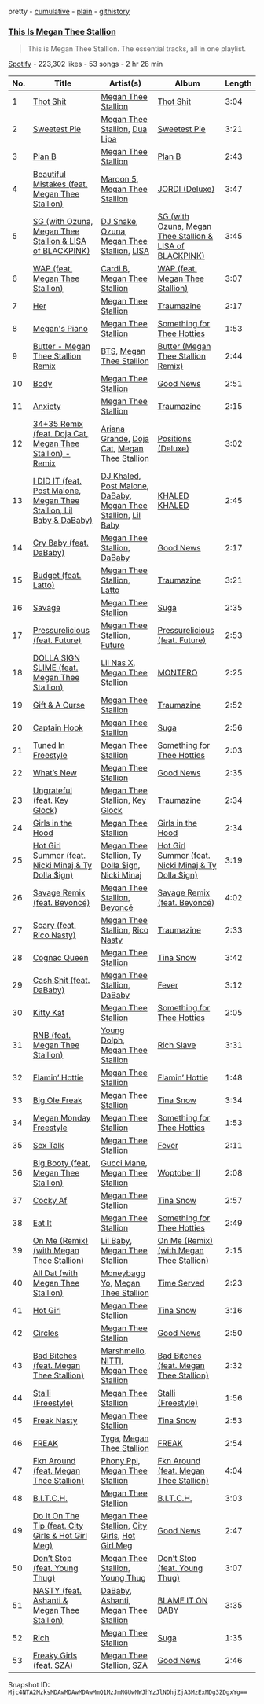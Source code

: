 pretty - [cumulative](/playlists/cumulative/37i9dQZF1DZ06evO0BEOzm.md) - [plain](/playlists/plain/37i9dQZF1DZ06evO0BEOzm) - [githistory](https://github.githistory.xyz/mackorone/spotify-playlist-archive/blob/main/playlists/plain/37i9dQZF1DZ06evO0BEOzm)

### [This Is Megan Thee Stallion](https://open.spotify.com/playlist/37i9dQZF1DZ06evO0BEOzm)

> This is Megan Thee Stallion\. The essential tracks, all in one playlist.

[Spotify](https://open.spotify.com/user/spotify) - 223,302 likes - 53 songs - 2 hr 28 min

| No. | Title | Artist(s) | Album | Length |
|---|---|---|---|---|
| 1 | [Thot Shit](https://open.spotify.com/track/5zNW5ARjYhJQJz1AChP33n) | [Megan Thee Stallion](https://open.spotify.com/artist/181bsRPaVXVlUKXrxwZfHK) | [Thot Shit](https://open.spotify.com/album/7gEGuvkVs79hY4tG7OYnzx) | 3:04 |
| 2 | [Sweetest Pie](https://open.spotify.com/track/7mFj0LlWtEJaEigguaWqYh) | [Megan Thee Stallion](https://open.spotify.com/artist/181bsRPaVXVlUKXrxwZfHK), [Dua Lipa](https://open.spotify.com/artist/6M2wZ9GZgrQXHCFfjv46we) | [Sweetest Pie](https://open.spotify.com/album/4qw41n8iWrdR70Ui3hYBPv) | 3:21 |
| 3 | [Plan B](https://open.spotify.com/track/2PljnVsnl2PRwCvfhbdQup) | [Megan Thee Stallion](https://open.spotify.com/artist/181bsRPaVXVlUKXrxwZfHK) | [Plan B](https://open.spotify.com/album/7f9fxAFDIRaflD7W0k7Dhx) | 2:43 |
| 4 | [Beautiful Mistakes \(feat\. Megan Thee Stallion\)](https://open.spotify.com/track/5zFglKYiknIxks8geR8rcL) | [Maroon 5](https://open.spotify.com/artist/04gDigrS5kc9YWfZHwBETP), [Megan Thee Stallion](https://open.spotify.com/artist/181bsRPaVXVlUKXrxwZfHK) | [JORDI \(Deluxe\)](https://open.spotify.com/album/1pCA38N6MkLlthXtAOvZTU) | 3:47 |
| 5 | [SG \(with Ozuna, Megan Thee Stallion & LISA of BLACKPINK\)](https://open.spotify.com/track/6IPNp9PfaEqrzotY47TIWy) | [DJ Snake](https://open.spotify.com/artist/540vIaP2JwjQb9dm3aArA4), [Ozuna](https://open.spotify.com/artist/1i8SpTcr7yvPOmcqrbnVXY), [Megan Thee Stallion](https://open.spotify.com/artist/181bsRPaVXVlUKXrxwZfHK), [LISA](https://open.spotify.com/artist/5L1lO4eRHmJ7a0Q6csE5cT) | [SG \(with Ozuna, Megan Thee Stallion & LISA of BLACKPINK\)](https://open.spotify.com/album/2TGtXG18s21Q1jnY2TC39M) | 3:45 |
| 6 | [WAP \(feat\. Megan Thee Stallion\)](https://open.spotify.com/track/4Oun2ylbjFKMPTiaSbbCih) | [Cardi B](https://open.spotify.com/artist/4kYSro6naA4h99UJvo89HB), [Megan Thee Stallion](https://open.spotify.com/artist/181bsRPaVXVlUKXrxwZfHK) | [WAP \(feat\. Megan Thee Stallion\)](https://open.spotify.com/album/2ogiazbrNEx0kQHGl5ZBTQ) | 3:07 |
| 7 | [Her](https://open.spotify.com/track/5hHvFrMnwic82WwRLr4WY0) | [Megan Thee Stallion](https://open.spotify.com/artist/181bsRPaVXVlUKXrxwZfHK) | [Traumazine](https://open.spotify.com/album/4YP0h2KGDb20eJuStnBvim) | 2:17 |
| 8 | [Megan's Piano](https://open.spotify.com/track/4HyVMzg0sUQsdOxRvSO8Ka) | [Megan Thee Stallion](https://open.spotify.com/artist/181bsRPaVXVlUKXrxwZfHK) | [Something for Thee Hotties](https://open.spotify.com/album/6B26OzQRObxAp1tbf8jeTq) | 1:53 |
| 9 | [Butter \- Megan Thee Stallion Remix](https://open.spotify.com/track/474VqnPDr0251lsQBB8sQB) | [BTS](https://open.spotify.com/artist/3Nrfpe0tUJi4K4DXYWgMUX), [Megan Thee Stallion](https://open.spotify.com/artist/181bsRPaVXVlUKXrxwZfHK) | [Butter \(Megan Thee Stallion Remix\)](https://open.spotify.com/album/0ze8IhE4fLLfu5lET12g5v) | 2:44 |
| 10 | [Body](https://open.spotify.com/track/0A1hoCfMLkiAgvhWkkucJa) | [Megan Thee Stallion](https://open.spotify.com/artist/181bsRPaVXVlUKXrxwZfHK) | [Good News](https://open.spotify.com/album/0KjckH1EE6HRRurMIXSc0r) | 2:51 |
| 11 | [Anxiety](https://open.spotify.com/track/6Ve9MNsl8OFg6rHd227bYh) | [Megan Thee Stallion](https://open.spotify.com/artist/181bsRPaVXVlUKXrxwZfHK) | [Traumazine](https://open.spotify.com/album/4YP0h2KGDb20eJuStnBvim) | 2:15 |
| 12 | [34+35 Remix \(feat\. Doja Cat, Megan Thee Stallion\) \- Remix](https://open.spotify.com/track/2sQH02O2HBCPJCztBrCWNa) | [Ariana Grande](https://open.spotify.com/artist/66CXWjxzNUsdJxJ2JdwvnR), [Doja Cat](https://open.spotify.com/artist/5cj0lLjcoR7YOSnhnX0Po5), [Megan Thee Stallion](https://open.spotify.com/artist/181bsRPaVXVlUKXrxwZfHK) | [Positions \(Deluxe\)](https://open.spotify.com/album/74vajFwEwXJ61OW1DKSPEa) | 3:02 |
| 13 | [I DID IT \(feat\. Post Malone, Megan Thee Stallion, Lil Baby & DaBaby\)](https://open.spotify.com/track/20GrahbI4AzAOWxpYfDKkf) | [DJ Khaled](https://open.spotify.com/artist/0QHgL1lAIqAw0HtD7YldmP), [Post Malone](https://open.spotify.com/artist/246dkjvS1zLTtiykXe5h60), [DaBaby](https://open.spotify.com/artist/4r63FhuTkUYltbVAg5TQnk), [Megan Thee Stallion](https://open.spotify.com/artist/181bsRPaVXVlUKXrxwZfHK), [Lil Baby](https://open.spotify.com/artist/5f7VJjfbwm532GiveGC0ZK) | [KHALED KHALED](https://open.spotify.com/album/5kE2OAuUYGBqqzscqgBXXf) | 2:45 |
| 14 | [Cry Baby \(feat\. DaBaby\)](https://open.spotify.com/track/4aarlAfLKVCTxUDNgbwhjH) | [Megan Thee Stallion](https://open.spotify.com/artist/181bsRPaVXVlUKXrxwZfHK), [DaBaby](https://open.spotify.com/artist/4r63FhuTkUYltbVAg5TQnk) | [Good News](https://open.spotify.com/album/0KjckH1EE6HRRurMIXSc0r) | 2:17 |
| 15 | [Budget \(feat\. Latto\)](https://open.spotify.com/track/3BFxkzhkESwALQxjxOVFgJ) | [Megan Thee Stallion](https://open.spotify.com/artist/181bsRPaVXVlUKXrxwZfHK), [Latto](https://open.spotify.com/artist/3MdXrJWsbVzdn6fe5JYkSQ) | [Traumazine](https://open.spotify.com/album/4YP0h2KGDb20eJuStnBvim) | 3:21 |
| 16 | [Savage](https://open.spotify.com/track/55CHeLEfn5iJ0IIkgaa4si) | [Megan Thee Stallion](https://open.spotify.com/artist/181bsRPaVXVlUKXrxwZfHK) | [Suga](https://open.spotify.com/album/6Lo6ylJg4qbFfxicPEOzMI) | 2:35 |
| 17 | [Pressurelicious \(feat\. Future\)](https://open.spotify.com/track/5ZWNnO9MyPfGrUHiGWHESB) | [Megan Thee Stallion](https://open.spotify.com/artist/181bsRPaVXVlUKXrxwZfHK), [Future](https://open.spotify.com/artist/1RyvyyTE3xzB2ZywiAwp0i) | [Pressurelicious \(feat\. Future\)](https://open.spotify.com/album/2Wm9AhTq7byuyEIx5QXVWJ) | 2:53 |
| 18 | [DOLLA SIGN SLIME \(feat\. Megan Thee Stallion\)](https://open.spotify.com/track/7zQirOExB0VR8yWUOqYeio) | [Lil Nas X](https://open.spotify.com/artist/7jVv8c5Fj3E9VhNjxT4snq), [Megan Thee Stallion](https://open.spotify.com/artist/181bsRPaVXVlUKXrxwZfHK) | [MONTERO](https://open.spotify.com/album/6pOiDiuDQqrmo5DbG0ZubR) | 2:25 |
| 19 | [Gift & A Curse](https://open.spotify.com/track/1U4pYd8XGOYr9GvKqIprCa) | [Megan Thee Stallion](https://open.spotify.com/artist/181bsRPaVXVlUKXrxwZfHK) | [Traumazine](https://open.spotify.com/album/4YP0h2KGDb20eJuStnBvim) | 2:52 |
| 20 | [Captain Hook](https://open.spotify.com/track/1E3VQQWFQAPJkXfYHjqWoI) | [Megan Thee Stallion](https://open.spotify.com/artist/181bsRPaVXVlUKXrxwZfHK) | [Suga](https://open.spotify.com/album/6Lo6ylJg4qbFfxicPEOzMI) | 2:56 |
| 21 | [Tuned In Freestyle](https://open.spotify.com/track/5dfTPMTMjMAW1CwxSwzWb5) | [Megan Thee Stallion](https://open.spotify.com/artist/181bsRPaVXVlUKXrxwZfHK) | [Something for Thee Hotties](https://open.spotify.com/album/6B26OzQRObxAp1tbf8jeTq) | 2:03 |
| 22 | [What’s New](https://open.spotify.com/track/3jRHehB5ulTMKfK5WaqDqc) | [Megan Thee Stallion](https://open.spotify.com/artist/181bsRPaVXVlUKXrxwZfHK) | [Good News](https://open.spotify.com/album/0KjckH1EE6HRRurMIXSc0r) | 2:35 |
| 23 | [Ungrateful \(feat\. Key Glock\)](https://open.spotify.com/track/6vA7RdHmU23h3ygUPPFXz5) | [Megan Thee Stallion](https://open.spotify.com/artist/181bsRPaVXVlUKXrxwZfHK), [Key Glock](https://open.spotify.com/artist/0RESbWvOMyua0yuyVrztJ5) | [Traumazine](https://open.spotify.com/album/4YP0h2KGDb20eJuStnBvim) | 2:34 |
| 24 | [Girls in the Hood](https://open.spotify.com/track/6WbTTAGKrQtCQvmc5BuYfh) | [Megan Thee Stallion](https://open.spotify.com/artist/181bsRPaVXVlUKXrxwZfHK) | [Girls in the Hood](https://open.spotify.com/album/0pcFMWHPMVHE25NiT1U6Bc) | 2:34 |
| 25 | [Hot Girl Summer \(feat\. Nicki Minaj & Ty Dolla $ign\)](https://open.spotify.com/track/5N1o6d8zGcSZSeMFkOUQOk) | [Megan Thee Stallion](https://open.spotify.com/artist/181bsRPaVXVlUKXrxwZfHK), [Ty Dolla $ign](https://open.spotify.com/artist/7c0XG5cIJTrrAgEC3ULPiq), [Nicki Minaj](https://open.spotify.com/artist/0hCNtLu0JehylgoiP8L4Gh) | [Hot Girl Summer \(feat\. Nicki Minaj & Ty Dolla $ign\)](https://open.spotify.com/album/2Xqs4kJBrZAHN1XVqy9QOK) | 3:19 |
| 26 | [Savage Remix \(feat\. Beyoncé\)](https://open.spotify.com/track/5v4GgrXPMghOnBBLmveLac) | [Megan Thee Stallion](https://open.spotify.com/artist/181bsRPaVXVlUKXrxwZfHK), [Beyoncé](https://open.spotify.com/artist/6vWDO969PvNqNYHIOW5v0m) | [Savage Remix \(feat\. Beyoncé\)](https://open.spotify.com/album/6M4VOF1ExBRii1x20Pk0GR) | 4:02 |
| 27 | [Scary \(feat\. Rico Nasty\)](https://open.spotify.com/track/0QWauSvdEXExwUUDa4QCsj) | [Megan Thee Stallion](https://open.spotify.com/artist/181bsRPaVXVlUKXrxwZfHK), [Rico Nasty](https://open.spotify.com/artist/2OaHYHb2XcFPvqL3VsyPzU) | [Traumazine](https://open.spotify.com/album/4YP0h2KGDb20eJuStnBvim) | 2:33 |
| 28 | [Cognac Queen](https://open.spotify.com/track/2GbS8QZToLioxL8XMEwX3P) | [Megan Thee Stallion](https://open.spotify.com/artist/181bsRPaVXVlUKXrxwZfHK) | [Tina Snow](https://open.spotify.com/album/26jEIrN7WSAnVQXXUmLRSN) | 3:42 |
| 29 | [Cash Shit \(feat\. DaBaby\)](https://open.spotify.com/track/2rMAtCaTj16NptyVfEIeAC) | [Megan Thee Stallion](https://open.spotify.com/artist/181bsRPaVXVlUKXrxwZfHK), [DaBaby](https://open.spotify.com/artist/4r63FhuTkUYltbVAg5TQnk) | [Fever](https://open.spotify.com/album/5WLquTz7nUnsHCj80b6wci) | 3:12 |
| 30 | [Kitty Kat](https://open.spotify.com/track/6DoGtGyDgv5mVxeCpP92tX) | [Megan Thee Stallion](https://open.spotify.com/artist/181bsRPaVXVlUKXrxwZfHK) | [Something for Thee Hotties](https://open.spotify.com/album/6B26OzQRObxAp1tbf8jeTq) | 2:05 |
| 31 | [RNB \(feat\. Megan Thee Stallion\)](https://open.spotify.com/track/0hng8bySwA3wbhPNeSg7Mo) | [Young Dolph](https://open.spotify.com/artist/3HiuzBlSW7pGDXlSFMhO2g), [Megan Thee Stallion](https://open.spotify.com/artist/181bsRPaVXVlUKXrxwZfHK) | [Rich Slave](https://open.spotify.com/album/5LURLNXIyqBHpe5vvRTKHY) | 3:31 |
| 32 | [Flamin’ Hottie](https://open.spotify.com/track/3ZJmjmUTRCBA3UjNbFU5Ui) | [Megan Thee Stallion](https://open.spotify.com/artist/181bsRPaVXVlUKXrxwZfHK) | [Flamin’ Hottie](https://open.spotify.com/album/0fusNOkKD56JhM15TAdXf4) | 1:48 |
| 33 | [Big Ole Freak](https://open.spotify.com/track/3YEbLhXRDPTtctnb3ddg8g) | [Megan Thee Stallion](https://open.spotify.com/artist/181bsRPaVXVlUKXrxwZfHK) | [Tina Snow](https://open.spotify.com/album/26jEIrN7WSAnVQXXUmLRSN) | 3:34 |
| 34 | [Megan Monday Freestyle](https://open.spotify.com/track/0jyOHNhaRUBeFG0U7wNLMp) | [Megan Thee Stallion](https://open.spotify.com/artist/181bsRPaVXVlUKXrxwZfHK) | [Something for Thee Hotties](https://open.spotify.com/album/6B26OzQRObxAp1tbf8jeTq) | 1:53 |
| 35 | [Sex Talk](https://open.spotify.com/track/6hbg57wH6SyIDnPzwLeeXc) | [Megan Thee Stallion](https://open.spotify.com/artist/181bsRPaVXVlUKXrxwZfHK) | [Fever](https://open.spotify.com/album/5WLquTz7nUnsHCj80b6wci) | 2:11 |
| 36 | [Big Booty \(feat\. Megan Thee Stallion\)](https://open.spotify.com/track/3gTK8TzE4on9Xe05QlVIFI) | [Gucci Mane](https://open.spotify.com/artist/13y7CgLHjMVRMDqxdx0Xdo), [Megan Thee Stallion](https://open.spotify.com/artist/181bsRPaVXVlUKXrxwZfHK) | [Woptober II](https://open.spotify.com/album/6hopdoEE79EsQ6mjjBUbFU) | 2:08 |
| 37 | [Cocky Af](https://open.spotify.com/track/7hdR7gLsPQ6EXGeghibSK3) | [Megan Thee Stallion](https://open.spotify.com/artist/181bsRPaVXVlUKXrxwZfHK) | [Tina Snow](https://open.spotify.com/album/26jEIrN7WSAnVQXXUmLRSN) | 2:57 |
| 38 | [Eat It](https://open.spotify.com/track/4V5Dv8IjHNTk2YJzU9vgsW) | [Megan Thee Stallion](https://open.spotify.com/artist/181bsRPaVXVlUKXrxwZfHK) | [Something for Thee Hotties](https://open.spotify.com/album/6B26OzQRObxAp1tbf8jeTq) | 2:49 |
| 39 | [On Me \(Remix\) \(with Megan Thee Stallion\)](https://open.spotify.com/track/589jILaMtVqRiVxubmnLiF) | [Lil Baby](https://open.spotify.com/artist/5f7VJjfbwm532GiveGC0ZK), [Megan Thee Stallion](https://open.spotify.com/artist/181bsRPaVXVlUKXrxwZfHK) | [On Me \(Remix\) \(with Megan Thee Stallion\)](https://open.spotify.com/album/0Qta1EXfjfRgjE74XYEFta) | 2:15 |
| 40 | [All Dat \(with Megan Thee Stallion\)](https://open.spotify.com/track/2eukAOMjUM4pxnOdIsUia9) | [Moneybagg Yo](https://open.spotify.com/artist/3tJoFztHeIJkJWMrx0td2f), [Megan Thee Stallion](https://open.spotify.com/artist/181bsRPaVXVlUKXrxwZfHK) | [Time Served](https://open.spotify.com/album/6Wq84YPRzpAIY8CEeluUlv) | 2:23 |
| 41 | [Hot Girl](https://open.spotify.com/track/2Xc9MR2NMc5IKPFKaEjt1k) | [Megan Thee Stallion](https://open.spotify.com/artist/181bsRPaVXVlUKXrxwZfHK) | [Tina Snow](https://open.spotify.com/album/26jEIrN7WSAnVQXXUmLRSN) | 3:16 |
| 42 | [Circles](https://open.spotify.com/track/08TILUAN56HJoS1d9mNRty) | [Megan Thee Stallion](https://open.spotify.com/artist/181bsRPaVXVlUKXrxwZfHK) | [Good News](https://open.spotify.com/album/0KjckH1EE6HRRurMIXSc0r) | 2:50 |
| 43 | [Bad Bitches \(feat\. Megan Thee Stallion\)](https://open.spotify.com/track/2hcqLu8Hhu2yJd5h4T4WDf) | [Marshmello](https://open.spotify.com/artist/64KEffDW9EtZ1y2vBYgq8T), [NITTI](https://open.spotify.com/artist/21AUdblPrTRzkvJn8FGrlk), [Megan Thee Stallion](https://open.spotify.com/artist/181bsRPaVXVlUKXrxwZfHK) | [Bad Bitches \(feat\. Megan Thee Stallion\)](https://open.spotify.com/album/4M6gPtD9TwGXqZLpAcUSqJ) | 2:32 |
| 44 | [Stalli \(Freestyle\)](https://open.spotify.com/track/7nIpGpMm3gSnL3QTrMisH7) | [Megan Thee Stallion](https://open.spotify.com/artist/181bsRPaVXVlUKXrxwZfHK) | [Stalli \(Freestyle\)](https://open.spotify.com/album/4qvqT3mL1uJrp0EITbaMb7) | 1:56 |
| 45 | [Freak Nasty](https://open.spotify.com/track/4rd4bY5IzC4AN6NdgYGtWD) | [Megan Thee Stallion](https://open.spotify.com/artist/181bsRPaVXVlUKXrxwZfHK) | [Tina Snow](https://open.spotify.com/album/26jEIrN7WSAnVQXXUmLRSN) | 2:53 |
| 46 | [FREAK](https://open.spotify.com/track/0HIj0uo7zaFIpkzUIkDlmL) | [Tyga](https://open.spotify.com/artist/5LHRHt1k9lMyONurDHEdrp), [Megan Thee Stallion](https://open.spotify.com/artist/181bsRPaVXVlUKXrxwZfHK) | [FREAK](https://open.spotify.com/album/4FeCh8gOiKw8syCtXysELk) | 2:54 |
| 47 | [Fkn Around \(feat\. Megan Thee Stallion\)](https://open.spotify.com/track/1RRlUJMxjp2FmkTExBT2T7) | [Phony Ppl](https://open.spotify.com/artist/0oBsnAC3fzYkTHF3bkfNx6), [Megan Thee Stallion](https://open.spotify.com/artist/181bsRPaVXVlUKXrxwZfHK) | [Fkn Around \(feat\. Megan Thee Stallion\)](https://open.spotify.com/album/6bA7nkjTgFlVk25zvD8oep) | 4:04 |
| 48 | [B.I.T.C.H.](https://open.spotify.com/track/06scTb0zbkxYNgpAB3J9fN) | [Megan Thee Stallion](https://open.spotify.com/artist/181bsRPaVXVlUKXrxwZfHK) | [B.I.T.C.H.](https://open.spotify.com/album/34LUTyhy4RZkfjvnF0gWu4) | 3:03 |
| 49 | [Do It On The Tip \(feat\. City Girls & Hot Girl Meg\)](https://open.spotify.com/track/2993VQSr7a2Dj5hI5xcWG0) | [Megan Thee Stallion](https://open.spotify.com/artist/181bsRPaVXVlUKXrxwZfHK), [City Girls](https://open.spotify.com/artist/37hAfseJWi0G3Scife12Il), [Hot Girl Meg](https://open.spotify.com/artist/1ZEqGVxGNeiNyssm83CeKP) | [Good News](https://open.spotify.com/album/0KjckH1EE6HRRurMIXSc0r) | 2:47 |
| 50 | [Don’t Stop \(feat\. Young Thug\)](https://open.spotify.com/track/3yv7994DWTEk3ihwy75YBQ) | [Megan Thee Stallion](https://open.spotify.com/artist/181bsRPaVXVlUKXrxwZfHK), [Young Thug](https://open.spotify.com/artist/50co4Is1HCEo8bhOyUWKpn) | [Don’t Stop \(feat\. Young Thug\)](https://open.spotify.com/album/6dm2dXeXB37jhsxKjgKAvw) | 3:07 |
| 51 | [NASTY \(feat\. Ashanti & Megan Thee Stallion\)](https://open.spotify.com/track/3oHiR89Y8gn6xt3YGAAzFj) | [DaBaby](https://open.spotify.com/artist/4r63FhuTkUYltbVAg5TQnk), [Ashanti](https://open.spotify.com/artist/5rkVyNGXEgeUqKkB5ccK83), [Megan Thee Stallion](https://open.spotify.com/artist/181bsRPaVXVlUKXrxwZfHK) | [BLAME IT ON BABY](https://open.spotify.com/album/623PL2MBg50Br5dLXC9E9e) | 3:35 |
| 52 | [Rich](https://open.spotify.com/track/0fdQue15BjCMA3ov14ubF4) | [Megan Thee Stallion](https://open.spotify.com/artist/181bsRPaVXVlUKXrxwZfHK) | [Suga](https://open.spotify.com/album/6Lo6ylJg4qbFfxicPEOzMI) | 1:35 |
| 53 | [Freaky Girls \(feat\. SZA\)](https://open.spotify.com/track/4RAEVQeHanpXyK2lrEUkMk) | [Megan Thee Stallion](https://open.spotify.com/artist/181bsRPaVXVlUKXrxwZfHK), [SZA](https://open.spotify.com/artist/7tYKF4w9nC0nq9CsPZTHyP) | [Good News](https://open.spotify.com/album/0KjckH1EE6HRRurMIXSc0r) | 2:46 |

Snapshot ID: `Mjc4NTA2MzksMDAwMDAwMDAwMmQ1MzJmNGUwNWJhYzJlNDhjZjA3MzExMDg3ZDgxYg==`

